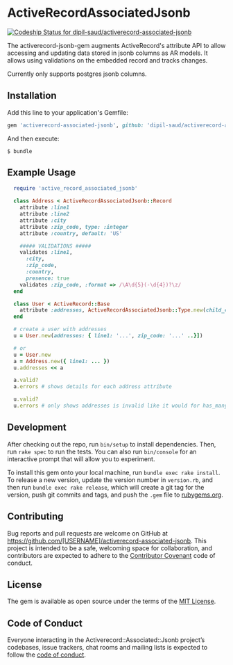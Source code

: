 # ActiveRecordAssociatedJsonb

[![Codeship Status for dipil-saud/activerecord-associated-jsonb](https://app.codeship.com/projects/20aaa450-bcca-0136-b9cd-4a53bd4c8e4c/status?branch=master)](https://app.codeship.com/projects/312783)

The activerecord-jsonb-gem augments ActiveRecord's attribute API to allow accessing and updating data stored in jsonb columns as AR models.
It allows using validations on the embedded record and tracks changes.

Currently only supports postgres jsonb columns.

## Installation

Add this line to your application's Gemfile:

```ruby
gem 'activerecord-associated-jsonb', github: 'dipil-saud/activerecord-associated-jsonb'
```

And then execute:

    $ bundle

## Example Usage

```ruby
  require 'active_record_associated_jsonb'

  class Address < ActiveRecordAssociatedJsonb::Record
    attribute :line1
    attribute :line2
    attribute :city
    attribute :zip_code, type: :integer
    attribute :country, default: 'US'

    ##### VALIDATIONS #####
    validates :line1,
      :city,
      :zip_code,
      :country,
      presence: true
    validates :zip_code, :format => /\A\d{5}(-\d{4})?\z/
  end

  class User < ActiveRecord::Base
    attribute :addresses, ActiveRecordAssociatedJsonb::Type.new(child_class: Address)
  end

  # create a user with addresses
  u = User.new(addresses: { line1: '...', zip_code: '...' ..}])

  # or
  u = User.new
  a = Address.new({ line1: ... })
  u.addresses << a

  a.valid?
  a.errors # shows details for each address attribute

  u.valid?
  u.errors # only shows addresses is invalid like it would for has_many relation
```

## Development

After checking out the repo, run `bin/setup` to install dependencies. Then, run `rake spec` to run the tests. You can also run `bin/console` for an interactive prompt that will allow you to experiment.

To install this gem onto your local machine, run `bundle exec rake install`. To release a new version, update the version number in `version.rb`, and then run `bundle exec rake release`, which will create a git tag for the version, push git commits and tags, and push the `.gem` file to [rubygems.org](https://rubygems.org).

## Contributing

Bug reports and pull requests are welcome on GitHub at https://github.com/[USERNAME]/activerecord-associated-jsonb. This project is intended to be a safe, welcoming space for collaboration, and contributors are expected to adhere to the [Contributor Covenant](http://contributor-covenant.org) code of conduct.

## License

The gem is available as open source under the terms of the [MIT License](https://opensource.org/licenses/MIT).

## Code of Conduct

Everyone interacting in the Activerecord::Associated::Jsonb project’s codebases, issue trackers, chat rooms and mailing lists is expected to follow the [code of conduct](https://github.com/[USERNAME]/activerecord-associated-jsonb/blob/master/CODE_OF_CONDUCT.md).
